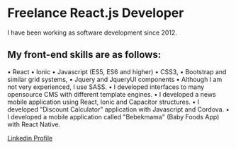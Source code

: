 # Freelance React.js Developer
I have been working as software development since 2012.

## My front-end skills are as follows:
• React
• Ionic
• Javascript (ES5, ES6 and higher)
• CSS3,
• Bootstrap and similar grid systems,
• Jquery and JqueryUI components
• Although I am not very experienced, I use SASS.
• I developed interfaces to many opensource CMS with different template engines.
• I developed a news mobile application using React, Ionic and Capacitor structures.
• I developed "Discount Calculator" application with Javascript and Cordova.
• I developed a mobile application called "Bebekmama" (Baby Foods App) with React Native.


[Linkedin Profile](https://www.linkedin.com/in/cemre-tellio%C4%9Flu-2a1b6783/)
